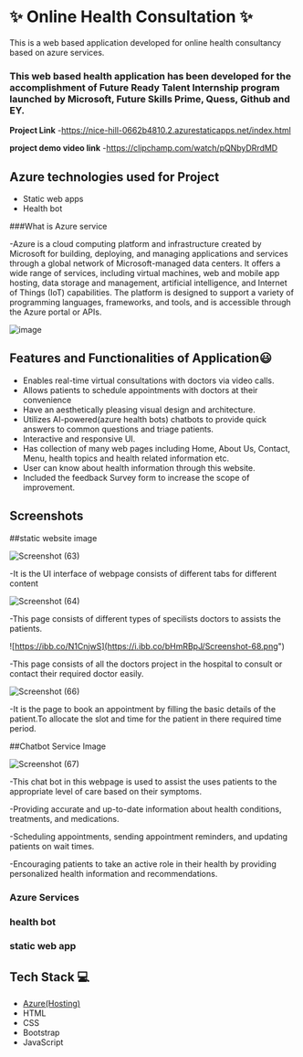 # ✨  Online Health Consultation ✨

This is a web based application developed for online health consultancy based on azure services.

### This web based health application has been developed for the accomplishment of Future Ready Talent Internship program launched by Microsoft, Future Skills Prime, Quess, Github and EY.


**Project Link** -https://nice-hill-0662b4810.2.azurestaticapps.net/index.html


**project demo video link** -https://clipchamp.com/watch/pQNbyDRrdMD

## Azure technologies used for Project

- Static web apps
- Health bot

###What is Azure service

-Azure is a cloud computing platform and infrastructure created by Microsoft for building, deploying, and managing applications and services through a global network of Microsoft-managed data centers. It offers a wide range of services, including virtual machines, web and mobile app hosting, data storage and management, artificial intelligence, and Internet of Things (IoT) capabilities. The platform is designed to support a variety of programming languages, frameworks, and tools, and is accessible through the Azure portal or APIs.

![image](https://user-images.githubusercontent.com/90716940/215775578-28a7aba0-57f5-4012-a1de-664984b92a19.png)


## Features and Functionalities of Application😃

- Enables real-time virtual consultations with doctors via video calls.
- Allows patients to schedule appointments with doctors at their convenience
- Have an aesthetically pleasing visual design and architecture.
- Utilizes AI-powered(azure health bots) chatbots to provide quick answers to common questions and triage patients.
- Interactive and responsive UI.
- Has collection of many web pages including Home, About Us, Contact, Menu, health topics and health related information etc.
- User can know about health information through this website.
- Included the feedback Survey form to increase the scope of improvement.

## Screenshots
##static website image

![Screenshot (63)](https://user-images.githubusercontent.com/90716940/215783976-70211e0b-afe0-4408-8302-663170182a15.png)

-It is the UI interface of webpage consists of different tabs for different content

![Screenshot (64)](https://user-images.githubusercontent.com/90716940/215784015-5a7ac93e-389c-459b-959f-d25484625ca3.png)

-This page consists of different types of specilists doctors to assists the patients.

![https://ibb.co/N1CnjwS](https://i.ibb.co/bHmRBpJ/Screenshot-68.png")

-This page consists of all the doctors project in the hospital to consult or contact their required doctor easily.

![Screenshot (66)](https://user-images.githubusercontent.com/90716940/215784082-17e11086-31ef-46ae-aad4-f2c07b19a48a.png)

-It is the page to book an appointment by filling the basic details of the patient.To allocate the slot and time for the patient in there required time period.

##Chatbot Service Image

 ![Screenshot (67)](https://user-images.githubusercontent.com/90716940/215783922-54ec61ff-2db2-441e-967e-9e3eb736d152.png)

 -This chat bot in this webpage is used to assist the uses patients to the appropriate level of care based on their symptoms.
 
 -Providing accurate and up-to-date information about health conditions, treatments, and medications.
 
 -Scheduling appointments, sending appointment reminders, and updating patients on wait times.
 
 -Encouraging patients to take an active role in their health by providing personalized health information and recommendations.



### Azure Services

### health bot
### static web app




## Tech Stack 💻

- [Azure(Hosting)](https://azure.microsoft.com/en-in/features/azure-portal/)
- HTML
- CSS
- Bootstrap
- JavaScript
